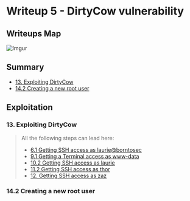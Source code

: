 # Writeup 5 - DirtyCow vulnerability

## Writeups Map

![Imgur](https://i.imgur.com/LjQEswl.png)

## Summary

- [13. Exploiting DirtyCow](#13-exploiting-dirtycow)
- [14.2 Creating a new root user](#142-creating-a-new-root-user)

## Exploitation

### 13. Exploiting DirtyCow

> All the following steps can lead here:
>
> - [6.1 Getting SSH access as laurie@borntosec](./Writeup1.md#61-getting-ssh-access-as-laurieborntosec)
> - [9.1 Getting a Terminal access as www-data](./Writeup1.md#91-getting-a-terminal-access-as-www-data)
> - [10.2 Getting SSH access as laurie](./Writeup1.md#102-getting-ssh-access-as-laurie)
> - [11.2 Getting SSH access as thor](./Writeup1.md#112-getting-ssh-access-as-thor)
> - [12. Getting SSH access as zaz](./Writeup1.md#12-getting-ssh-access-as-zaz)

### 14.2 Creating a new root user
